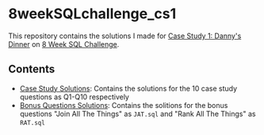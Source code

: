 # 8weekSQLchallenge_cs1
This repository contains the solutions I made for [Case Study 1: Danny's Dinner](https://8weeksqlchallenge.com/case-study-1/) on [8 Week SQL Challenge](https://8weeksqlchallenge.com/).
## Contents
- [Case Study Solutions](https://github.com/B4andAfter/8weekSQLchallenge_cs1/tree/main/Case_Study_Solutions): Contains the solutions for the 10 case study questions as Q1-Q10 respectively
- [Bonus Questions Solutions](https://github.com/B4andAfter/8weekSQLchallenge_cs1/tree/main/Bonus_Questions_Solutions): Contains the solitions for the bonus questions "Join All The Things" as `JAT.sql` and "Rank All The Things" as `RAT.sql`
